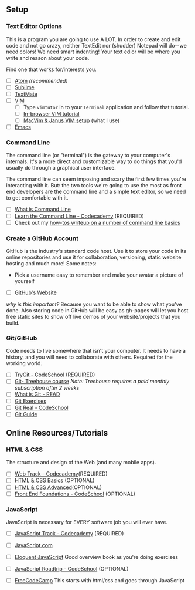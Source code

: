 ## Setup

### Text Editor Options
This is a program you are going to use A LOT. In order to create and edit code and not go crazy, neither TextEdit nor (shudder) Notepad will do--we need colors! We need smart indenting! Your text edior will be where you write and reason about your code. 

Find one that works for/interests you. 
- [ ] [Atom](https://atom.io) _(recommended)_
- [ ] [Sublime](http://www.sublimetext.com)
- [ ] [TextMate](https://macromates.com/download)
- [ ] [VIM](http://en.wikipedia.org/wiki/Vim_%28text_editor%29)
  - [ ] Type `vimtutor` in to your `Terminal` application and follow that tutorial.
  - [ ] [In-browser VIM tutorial](http://www.openvim.com)
  - [ ] [MacVim & Janus VIM setup](https://github.com/carlhuda/janus) (what I use)
- [ ] [Emacs](http://emacsformacosx.com)

### Command Line
The command line (or "terminal") is the gateway to your computer's internals. It's a more direct and customizable way to do things that you'd usually do through a graphical user interface.

The command line can seem imposing and scary the first few times you're interacting with it. But: the two tools we're going to use the most as front end developers are the command line and a simple text editor, so we need to get comfortable with it.
- [ ] [What is Command Line](http://skillcrush.com/2012/12/03/command-line-2/)
- [ ] [Learn the Command Line - Codecademy](https://www.codecademy.com/courses/learn-the-command-line) (REQUIRED)
- [ ] Check out my [how-tos writeup on a number of command line basics](../how-tos/bash_basics.md) 

### Create a GitHub Account
GitHub is the industry's standard code host. Use it to store your code in its online repositories and use it for collaboration, versioning, static website hosting and much more! Some notes:
* Pick a username easy to remember and make your avatar a picture of yourself 

- [ ] [GitHub's Website](https://github.com)

_why is this important?_  Because you want to be able to show what you've done. Also storing code in GitHub will be easy as gh-pages will let you host free static sites to show off live demos of your website/projects that you build. 

### Git/GitHub
Code needs to live somewhere that isn't your computer. It needs to have a history, and you will need to collaborate with others. Required for the working world.
- [ ] [TryGit - CodeSchool](https://www.codeschool.com/courses/try-git) (REQUIRED)
- [ ] [Git- Treehouse course](https://teamtreehouse.com/library/git-basics) _Note: Treehouse requires a paid monthly subscription after 2 weeks_
- [ ] [What is Git - READ](http://git-scm.com/book/en/v2/Getting-Started-Git-Basics)
- [ ] [Git Exercises](https://try.github.io/levels/1/challenges/1)
- [ ] [Git Real - CodeSchool](https://www.codeschool.com/courses/git-real) 
- [ ] [Git Guide](http://rogerdudler.github.io/git-guide) 

## Online Resources/Tutorials

### HTML & CSS
The structure and design of the Web (and many mobile apps).
- [ ] [Web Track - Codecademy](http://www.codecademy.com/tracks/web)(REQUIRED)
- [ ] [HTML & CSS Basics](http://learn.shayhowe.com/html-css/) (OPTIONAL)
- [ ] [HTML & CSS Advanced](http://learn.shayhowe.com/advanced-html-css/)(OPTIONAL)
- [ ] [Front End Foundations - CodeSchool](https://www.codeschool.com/courses/front-end-foundations) (OPTIONAL)

### JavaScript
JavaScript is necessary for EVERY software job you will ever have. 
- [ ] [JavaScript Track - Codecademy](http://www.codecademy.com/tracks/javascript) (REQUIRED)
- [ ] [JavaScript.com](http://www.javascript.com)
- [ ] [Eloquent JavaScript](http://eloquentjavascript.net/) Good overview book as you're doing exercises
- [ ] [JavaScript Roadtrip - CodeSchool](http://javascript-roadtrip.codeschool.com) (OPTIONAL)
- [ ] [FreeCodeCamp](http://www.freecodecamp.com) This starts with html/css and goes through JavaScript


